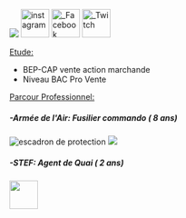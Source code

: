 <htlm>
    
  <head>
       <p><img src= "https://image-uniservice.linternaute.com/image/150/1389758640/11742809.jpg">
          <img      src="https://png2.kisspng.com/sh/adfec6db3a112baa640e4e636a765376/L0KzQYm3WMI1N5pofpH0aYP2gLBuTfNwdaF6jNd7LXnmf7B6TfNtcaEyeeR9LXzyd7E0kQJwbKZojJ9yboP3cbj5gf0ubKZxe9c2d3Xldr32l71pfJ5xReluYoPshLa0lPVueJ1mjNc2NXK7QIaBgvIzapc4TKI3NUS8SIa6U8MyPWQ6SaUCOUe8QYm1kP5o/kisspng-computer-icons-clip-art-logo-product-instagram-dulce-webflow-html-website-template-5b8058bb2bf340.54985333153513797918.png" width="50" height="50" ; alt="instagram" href="https://www.instagram.com/azekiell/" title="instagram"> 
         <a 
         href="https://www.facebook.com/beauvallet.julien" title="Facebook"><img  width="50" ; alt="_Facebook" 
 src="https://png2.kisspng.com/sh/c77b738567e0ee7bd746311ddbcbb6c7/L0KzQYm3U8E6N6V7j5H0aYP2gLBuTfZia5Znh9H0LXzyd7E0kB9kcZJxRd9uZHnkPbT2jgB2fJZ3Rdtsb372PbrqjB4ubpJofdR4b3uwdMPolBlvb146edQ5MnblR4HpWfFlPV8AUKM8M0W4QYK8UsE1QWYAUaM5NEe4PsH1h5==/kisspng-facebook-logo-social-media-computer-icons-icon-facebook-drawing-5ab02fb70b9ad5.9813355115214959910475.png"></a>
         <a 
         href="https://www.twitch.tv/djub0otv" title="Twitch"><img width="50" ; alt="_Twitch"
                                                                   src="https://icon-library.net//images/twitch-icon-png/twitch-icon-png-0.jpg"></a></p>
         </head>
    
 <body>
   <span style="text-decoration: underline;">Etude:</span>
     <ul>
      <li>BEP-CAP vente action marchande</li>
      <li>Niveau BAC Pro Vente</li>
     </ul>
  
   <span style="text-decoration: underline;">Parcour Professionnel:</span>
 
   <h5>-Armée de l'Air: Fusilier commando ( 8 ans)</h5>
  
   <p><img 
           src= "https://unplyondotorg.files.wordpress.com/2015/11/fusco512.png?w=150&h=150" alt="escadron de protection">
      <img 
           src= "https://a4-images.myspacecdn.com/images04/8/c3f4ffcffe274591b6ae50a3f2e1cce5/full.jpg">
      <iframe 
            src="https://giphy.com/embed/9P94yLRR2R4LFNNXIg" width="180" height="0" style="position:absolute" frameBorder="0" class="giphy-embed" allowFullScreen></iframe></p>
  
   <h5>-STEF: Agent de Quai ( 2 ans)</h5>
         <img src= https://fracademic.com/pictures/frwiki/76/Logo_STEF-TFE.JPG width="50">
         
  </body>
<htlm>

